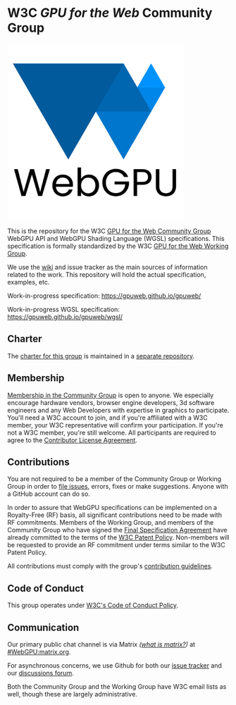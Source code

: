 # W3C _GPU for the Web_ Community Group

<img alt="WebGPU logo" src="logo/webgpu-responsive.svg" width="400">

This is the repository for the W3C
[GPU for the Web Community Group](https://www.w3.org/community/gpu/)
WebGPU API and WebGPU Shading Language (WGSL) specifications.
This specification is formally standardized by the W3C
[GPU for the Web Working Group](https://www.w3.org/2020/gpu/).

We use the [wiki](https://github.com/gpuweb/gpuweb/wiki) and issue tracker as
the main sources of information related to the work.
This repository will hold the actual specification, examples, etc.

Work-in-progress specification: <https://gpuweb.github.io/gpuweb/>

Work-in-progress WGSL specification: <https://gpuweb.github.io/gpuweb/wgsl/>

## Charter

The [charter for this group](https://gpuweb.github.io/admin/cg-charter.html) is
maintained in a [separate repository](https://github.com/gpuweb/admin).

## Membership

[Membership in the Community Group](https://www.w3.org/community/gpu/) is open
to anyone. We especially encourage hardware vendors, browser engine developers,
3d software engineers and any Web Developers with expertise in graphics to
participate. You'll need a W3C account to join, and if you're affiliated with a
W3C member, your W3C representative will confirm your participation. If you're
not a W3C member, you're still welcome. All participants are required to agree
to the [Contributor License Agreement](https://www.w3.org/community/about/agreements/cla/).

## Contributions

You are not required to be a member of the Community Group or Working Group in order to
[file issues](https://github.com/gpuweb/gpuweb/issues), errors, fixes or make suggestions.
Anyone with a GitHub account can do so.

In order to assure that WebGPU specifications can be implemented on a Royalty-Free
(RF) basis, all significant contributions need to be made with RF commitments.
Members of the Working Group, and members of the Community Group who have signed the
[Final Specification Agreement](https://www.w3.org/community/about/process/fsa-deed/)
have already committed to the terms of the
[W3C Patent Policy](https://www.w3.org/Consortium/Patent-Policy-20200915/).
Non-members will be requested to provide an RF commitment under terms similar to
the W3C Patent Policy.

All contributions must comply with the group's
[contribution guidelines](https://github.com/gpuweb/admin/blob/master/CONTRIBUTING.md).

## Code of Conduct

This group operates under [W3C's Code of Conduct Policy](http://www.w3.org/Consortium/cepc/).

## Communication

Our primary public chat channel is via Matrix *([what is matrix?](https://matrix.org/docs/chat_basics/matrix-for-im/))* at [#WebGPU:matrix.org](https://matrix.to/#/#WebGPU:matrix.org).

For asynchronous concerns, we use Github for both our [issue tracker](https://github.com/gpuweb/gpuweb/issues) and our [discussions forum](https://github.com/gpuweb/gpuweb/discussions).

Both the Community Group and the Working Group have W3C email lists as well, though these are largely administrative.
